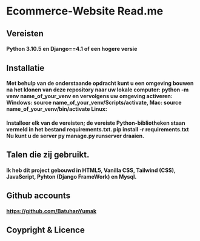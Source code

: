 # Ecommerce-Website Read.me 


## Vereisten
#### Python 3.10.5 en Django==4.1 of een hogere versie

## Installatie
 #### Met behulp van de onderstaande opdracht kunt u een omgeving bouwen na het klonen van deze repository naar uw lokale computer: python -m venv name_of_your_venv en vervolgens uw omgeving activeren: Windows: source name_of_your_venv/Scripts/activate, Mac: source name_of_your_venv/bin/activate Linux:

#### Installeer elk van de vereisten; de vereiste Python-bibliotheken staan ​​vermeld in het bestand requirements.txt. pip install -r requirements.txt Nu kunt u de server py manage.py runserver draaien.

## Talen die zij gebruikt.
#### Ik heb dit project  gebouwd in HTML5, Vanilla CSS, Tailwind (CSS), JavaScript, Pyhton (Django FrameWork) en Mysql.




## Github accounts
#### https://github.com/BatuhanYumak

## Coypright & Licence
